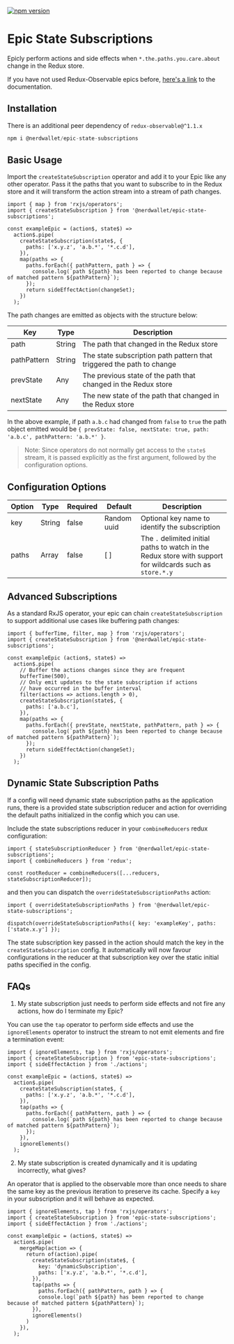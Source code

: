 [![npm version](https://badge.fury.io/js/%40nerdwallet%2Fepic-state-subscriptions.svg)](https://badge.fury.io/js/%40nerdwallet%2Fepic-state-subscriptions)

# Epic State Subscriptions

Epicly perform actions and side effects when `*.the.paths.you.care.about` change in the Redux store.

If you have not used Redux-Observable epics before, [here's a link](https://redux-observable.js.org/docs/basics/Epics.html) to the documentation.

## Installation

There is an additional peer dependency of `redux-observable@^1.1.x`

```javascript
npm i @nerdwallet/epic-state-subscriptions
```

## Basic Usage

Import the `createStateSubscription` operator and add it to your Epic like any other operator. Pass it the paths that you want to subscribe to in the Redux store and it will transform the action stream into a stream of path changes.

```
import { map } from 'rxjs/operators';
import { createStateSubscription } from '@nerdwallet/epic-state-subscriptions';

const exampleEpic = (action$, state$) =>
  action$.pipe(
    createStateSubscription(state$, {
      paths: ['x.y.z', 'a.b.*', '*.c.d'],
    }),
    map(paths => {
      paths.forEach({ pathPattern, path } => {
        console.log(`path ${path} has been reported to change because of matched pattern ${pathPattern}`);
      });
      return sideEffectAction(changeSet);
    })
  );
```

The path changes are emitted as objects with the structure below:

| Key           | Type   | Description                                                           |
|---------------|--------|-----------------------------------------------------------------------|
| path          | String | The path that changed in the Redux store                              | 
| pathPattern   | String | The state subscription path pattern that triggered the path to change |
| prevState     | Any    | The previous state of the path that changed in the Redux store        |
| nextState     | Any    | The new state of the path that changed in the Redux store             |


In the above example, if path `a.b.c` had changed from `false` to `true` the path object emitted would be `{ prevState: false, nextState: true, path: 'a.b.c', pathPattern: 'a.b.*' }`.

> Note: Since operators do not normally get access to the `state$` stream, it is passed explicitly as the first argument, followed by the configuration options.


## Configuration Options

|Option         | Type          | Required | Default      | Description                                                                        |
|---------------|---------------|----------|--------------|------------------------------------------------------------------------------------|
| key           | String        | false    | Random uuid  | Optional key name to identify the subscription                                                   |
| paths         | Array<String> | false    | [ ]          | The `.` delimited initial paths to watch in the Redux store with support for wildcards such as `store.*.y`   |


## Advanced Subscriptions

As a standard RxJS operator, your epic can chain `createStateSubscription` to support additional use cases like buffering path changes:

```
import { bufferTime, filter, map } from 'rxjs/operators';
import { createStateSubscription } from '@nerdwallet/epic-state-subscriptions';

const exampleEpic (action$, state$) =>
  action$.pipe(
    // Buffer the actions changes since they are frequent
    bufferTime(500),
    // Only emit updates to the state subscription if actions
    // have occurred in the buffer interval
    filter(actions => actions.length > 0),
    createStateSubscription(state$, {
      paths: ['a.b.c'],
    }),
    map(paths => {
      paths.forEach({ prevState, nextState, pathPattern, path } => {
        console.log(`path ${path} has been reported to change because of matched pattern ${pathPattern}`);
      });
      return sideEffectAction(changeSet);
    })
  );
```

## Dynamic State Subscription Paths

If a config will need dynamic state subscription paths as the application runs, there is a provided state subscription reducer and action for overriding the default paths initialized in the config which you can use.

Include the state subscriptions reducer in your `combineReducers` redux configuration:

```
import { stateSubscriptionReducer } from '@nerdwallet/epic-state-subscriptions';
import { combineReducers } from 'redux';

const rootReducer = combineReducers([...reducers, stateSubscriptionReducer]);
```

and then you can dispatch the `overrideStateSubscriptionPaths` action:

```
import { overrideStateSubscriptionPaths } from '@nerdwallet/epic-state-subscriptions';

dispatch(overrideStateSubscriptionPaths({ key: 'exampleKey', paths: ['state.x.y'] });
```

The state subscription key passed in the action should match the key in the `createStateSubscription` config. It automatically will now favour configurations in the reducer at that subscription key over the static initial paths specified in the config.


## FAQs

1. My state subscription just needs to perform side effects and not fire any actions, how do I terminate my Epic?

You can use the `tap` operator to perform side effects and use the `ignoreElements` operator to instruct the stream to not emit elements and fire a termination event:

```
import { ignoreElements, tap } from 'rxjs/operators';
import { createStateSubscription } from 'epic-state-subscriptions';
import { sideEffectAction } from './actions';

const exampleEpic = (action$, state$) =>
  action$.pipe(
    createStateSubscription(state$, {
      paths: ['x.y.z', 'a.b.*', '*.c.d'],
    }),
    tap(paths => {
      paths.forEach({ pathPattern, path } => {
        console.log(`path ${path} has been reported to change because of matched pattern ${pathPattern}`);
      });
    }),
    ignoreElements()
  );
```

2. My state subscription is created dynamically and it is updating incorrectly, what gives?

An operator that is applied to the observable more than once needs to share the same key as the previous iteration to preserve its cache. Specify a `key` in your subscription and it will behave as expected.

```
import { ignoreElements, tap } from 'rxjs/operators';
import { createStateSubscription } from 'epic-state-subscriptions';
import { sideEffectAction } from './actions';

const exampleEpic = (action$, state$) =>
  action$.pipe(
    mergeMap(action => {
      return of(action).pipe(
        createStateSubscription(state$, {
          key: 'dynamicSubscription',
          paths: ['x.y.z', 'a.b.*', '*.c.d'],
        }),
        tap(paths => {
          paths.forEach({ pathPattern, path } => {
          console.log(`path ${path} has been reported to change because of matched pattern ${pathPattern}`);
        }),
        ignoreElements()
      )
    }),
  );
```
